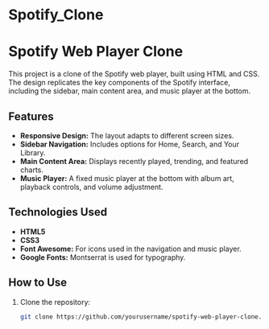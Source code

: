 # Spotify_Clone
# Spotify Web Player Clone

This project is a clone of the Spotify web player, built using HTML and CSS. The design replicates the key components of the Spotify interface, including the sidebar, main content area, and music player at the bottom. 

## Features

- **Responsive Design:** The layout adapts to different screen sizes.
- **Sidebar Navigation:** Includes options for Home, Search, and Your Library.
- **Main Content Area:** Displays recently played, trending, and featured charts.
- **Music Player:** A fixed music player at the bottom with album art, playback controls, and volume adjustment.

## Technologies Used

- **HTML5**
- **CSS3**
- **Font Awesome:** For icons used in the navigation and music player.
- **Google Fonts:** Montserrat is used for typography.

## How to Use

1. Clone the repository:
   ```bash
   git clone https://github.com/yourusername/spotify-web-player-clone.git
